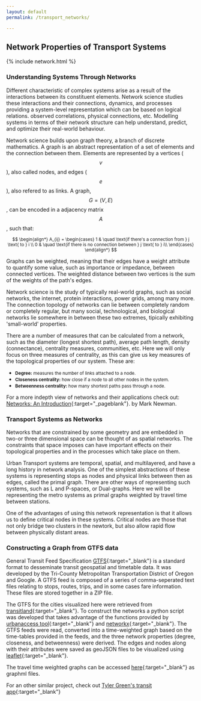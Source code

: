 ```yaml
---
layout: default
permalink: /transport_networks/

---
```


<h2><b>Network Properties of Transport Systems</b></h2>

{% include network.html %} 


<h3><b>Understanding Systems Through Networks</b></h3>
Different characteristic of complex systems arise as a result of the interactions between its constituent elements. Network science studies these interactions and their connections, dynamics, and processes providing a system-level representation which can be based on logical relations. observed correlations, physical connections, etc. Modelling systems in terms of their network structure can help understand, predict, and optimize their real-world behaviour.

Network science builds upon graph theory, a branch of discrete mathematics. A graph is an abstract representation of a set of elements and the connection between them. Elements are represented by a vertices ($$v$$), also called nodes, and edges ($$e$$), also refered to as links. A graph, $$ G = (V,E) $$, can be encoded in a adjacency matrix $$A$$, such that:
<div style="text-align: center;">
<small>
$$
\begin{align*}
	A_{ij} = \begin{cases}
	1 & \quad \text{if there's a connection from } j \text{ to } i \\
	0 & \quad \text{if there is no connection between } j \text{ to } i\\
	\end{cases}
\end{align*}
$$
</small>
</div>

Graphs can be weighted, meaning that their edges have a weight attribute to quantify some value, such as importance or impedance, between connected vertices. The weighted distance between two vertices is the sum of the weights of the path's edges. 

Network science is the study of typically real-world graphs, such as social networks, the internet, protein interactions, power grids, among many more. The connection topology of networks can lie between completely random or completely regular, but many social, technological, and biological networks lie somewhere in between these two extremes, tipically exhibiting 'small-world' properties. 

There are a number of measures that can be calculated from a network, such as the diameter (longest shortest path), average path length, density (connectance), centrality measures, communities, etc. Here we will only focus on three measures of centrality, as this can give us key measures of the topological properties of our system. These are:
<ul>
	<li><small><b>Degree:</b> measures the number of links attached to a node.
	</small></li>
	<li><small><b>Closeness centrality:</b> how close if a node to all other nodes in the system.
	</small></li>
	<li><small><b>Betweenness centrality:</b> how many shortest paths pass through a node.
	</small></li>
</ul>

For a more indepth view of networks and their applications check out: [Networks: An Introduction](http://www-personal.umich.edu/~mejn/networks-an-introduction/){:target="_pageblank"}. by Mark Newman.

<h3><b>Transport Systems as Networks</b></h3>
Networks that are constrained by some geometry and are embedded in two-or three dimensional space can be thought of as spatial networks. The constraints that space imposes can have important effects on their topological properties and in the processes which take place on them.

Urban Transport systems are temporal, spatial, and multilayered, and have a long history in network analysis. One of the simplest abstractions of these systems is representing stops as nodes and physical links between then as edges, called the primal graph. There are other ways of representing such systems, such as L and P-spaces, or Dual-graphs. Here we will be representing the metro systems as primal graphs weighted by travel time between stations.

One of the advantages of using this network representation is that it allows us to define critical nodes in these systems. Critical nodes are those that not only bridge two clusters in the newtork, but also allow rapid flow between physically distant areas. 

<h3><b>Constructing a Graph from GTFS data</b></h3>

General Transit Feed Specification [GTFS](https://developers.google.com/transit/gtfs/){:target="_blank"} is a standard format to desseminate transit geospatial and timetable data. It was developed by the Tri-County Metropolitan Transportation District of Oregon and Google. A GTFS feed is composed of a series of comma-seperated text files relating to stops, routes, trips, and in some cases fare information. These files are stored together in a ZIP file.

The GTFS for the cities visualized here were retrieved from [transitland](https://transit.land){:target="_blank"}. To construct the networks a python script was developed that takes advantage of the functions provided by [urbanaccess tool](https://udst.github.io/urbanaccess/index.html){:target="_blank"} and [networkx](http://networkx.readthedocs.io/en/latest/){:target="_blank"}. The GTFS feeds were read, converted into a time-weighted graph based on the time-tables provided in the feeds, and the three network properties (degree, closeness, and betweenness) were derived. The edges and nodes along with their attributes were saved as geoJSON files to be visualized using [leaflet](http://leafletjs.com/){:target="_blank"}. 

The travel time weighted graphs can be accessed [here]({{site.url}}/assets/graphml){:target="_blank"} as graphml files.

For an other similar project, check out [Tyler Green's transit app](https://gtfs-graph.herokuapp.com/rank/boston/){:target="_blank"}


<script src="https://cdnjs.cloudflare.com/ajax/libs/mathjax/2.7.0/MathJax.js?config=TeX-AMS-MML_HTMLorMML" type="text/javascript"></script>